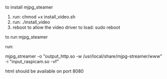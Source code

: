to install mjpg_steamer

1. run: chmod +x install_video.sh
2. run: ./install_video
3. reboot to allow the video driver to load: sudo reboot

to run mjpg_steamer

run: 

mjpg_streamer -o "output_http.so -w /usr/local/share/mjpg-streamer/www" -i "input_raspicam.so -vf"

html should be available on port 8080